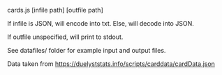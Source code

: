 cards.js [infile path] [outfile path]

If infile is JSON, will encode into txt. Else, will decode into JSON.

If outfile unspecified, will print to stdout.

See datafiles/ folder for example input and output files.

Data taken from https://duelyststats.info/scripts/carddata/cardData.json